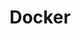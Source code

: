 ---
title: "Docker"
description: |
    Series of tutorials that will introduce you to Kubernetes.
---